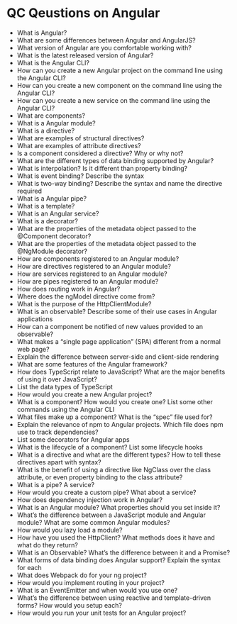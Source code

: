 # QC Qeustions on Angular
 - What is Angular?
 - What are some differences between Angular and AngularJS?
 - What version of Angular are you comfortable working with?
 - What is the latest released version of Angular?
 - What is the Angular CLI?
 - How can you create a new Angular project on the command line using the Angular CLI?
 - How can you create a new component on the command line using the Angular CLI?
 - How can you create a new service on the command line using the Angular CLI?
 - What are components?
 - What is a Angular module?
 - What is a directive?
 - What are examples of structural directives?
 - What are examples of attribute directives?
 - Is a component considered a directive? Why or why not?
 - What are the different types of data binding supported by Angular?
 - What is interpolation? Is it different than property binding?
 - What is event binding? Describe the syntax
 - What is two-way binding? Describe the syntax and name the directive required
 - What is a Angular pipe?
 - What is a template?
 - What is an Angular service?
 - What is a decorator?
 - What are the properties of the metadata object passed to the @Component decorator?
 - What are the properties of the metadata object passed to the @NgModule decorator?
 - How are components registered to an Angular module?
 - How are directives registered to an Angular module?
 - How are services registered to an Angular module?
 - How are pipes registered to an Angular module?
 - How does routing work in Angular?
 - Where does the ngModel directive come from?
 - What is the purpose of the HttpClientModule?
 - What is an observable? Describe some of their use cases in Angular applications
 - How can a component be notified of new values provided to an observable?
 - What makes a “single page application” (SPA) different from a normal web page?
 - Explain the difference between server-side and client-side rendering
 - What are some features of the Angular framework?
 - How does TypeScript relate to JavaScript? What are the major benefits of using it over JavaScript?
 - List the data types of TypeScript
 - How would you create a new Angular project?
 - What is a component? How would you create one? List some other commands using the Angular CLI
 - What files make up a component? What is the “spec” file used for?
 - Explain the relevance of npm to Angular projects. Which file does npm use to track dependencies?
 - List some decorators for Angular apps
 - What is the lifecycle of a component? List some lifecycle hooks
 - What is a directive and what are the different types? How to tell these directives apart with syntax?
 - What is the benefit of using a directive like NgClass over the class attribute, or even property binding to the class attribute?
 - What is a pipe? A service?
 - How would you create a custom pipe? What about a service?
 - How does dependency injection work in Angular?
 - What is an Angular module? What properties should you set inside it?
 - What’s the difference between a JavaScript module and Angular module? What are some common Angular modules?
 - How would you lazy load a module?
 - How have you used the HttpClient? What methods does it have and what do they return?
 - What is an Observable? What’s the difference between it and a Promise?
 - What forms of data binding does Angular support? Explain the syntax for each
 - What does Webpack do for your ng project?
 - How would you implement routing in your project?
 - What is an EventEmitter and when would you use one?
 - What’s the difference between using reactive and template-driven forms? How would you setup each?
 - How would you run your unit tests for an Angular project?

